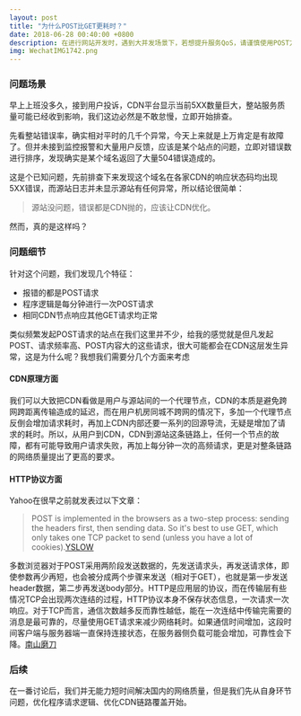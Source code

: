 ```yaml
---
layout: post
title: "为什么POST比GET更耗时？"
date: 2018-06-28 00:40:00 +0800
description: 在进行网站开发时，遇到大并发场景下，若想提升服务QoS，请谨慎使用POST方法
img: WechatIMG1742.png
---
```

### 问题场景
早上上班没多久，接到用户投诉，CDN平台显示当前5XX数量巨大，整站服务质量可能已经收到影响，我们这边必然是不敢怠慢，立即开始排查。

先看整站错误率，确实相对平时的几千个异常，今天上来就是上万肯定是有故障了。但并未接到监控报警和大量用户反馈，应该是某个站点的问题，立即对错误数进行排序，发现确实是某个域名返回了大量504错误造成的。

这是个已知问题，先前排查下来发现这个域名在各家CDN的响应状态码均出现5XX错误，而源站日志并未显示源站有任何异常，所以结论很简单：
> 源站没问题，错误都是CDN抛的，应该让CDN优化。

然而，真的是这样吗？

### 问题细节
针对这个问题，我们发现几个特征：
- 报错的都是POST请求
- 程序逻辑是每分钟进行一次POST请求
- 相同CDN节点响应其他GET请求均正常

类似频繁发起POST请求的站点在我们这里并不少，给我的感觉就是但凡发起POST、请求频率高、POST内容大的这些请求，很大可能都会在CDN这层发生异常，这是为什么呢？我想我们需要分几个方面来考虑

#### CDN原理方面
我们可以大致把CDN看做是用户与源站间的一个代理节点，CDN的本质是避免跨网跨距离传输造成的延迟，而在用户机房同城不跨网的情况下，多加一个代理节点反倒会增加请求耗时，再加上CDN内部还要一系列的回源导流，无疑是增加了请求的耗时。所以，从用户到CDN，CDN到源站这条链路上，任何一个节点的故障，都有可能导致用户请求失败，再加上每分钟一次的高频请求，更是对整条链路的网络质量提出了更高的要求。

#### HTTP协议方面
Yahoo在很早之前就发表过以下文章：

> POST is implemented in the browsers as a two-step process: sending the headers first, then sending data. So it's best to use GET, which only takes one TCP packet to send (unless you have a lot of cookies).[YSLOW]

多数浏览器对于POST采用两阶段发送数据的，先发送请求头，再发送请求体，即使参数再少再短，也会被分成两个步骤来发送（相对于GET），也就是第一步发送header数据，第二步再发送body部分。HTTP是应用层的协议，而在传输层有些情况TCP会出现两次连结的过程，HTTP协议本身不保存状态信息，一次请求一次响应。对于TCP而言，通信次数越多反而靠性越低，能在一次连结中传输完需要的消息是最可靠的，尽量使用GET请求来减少网络耗时。如果通信时间增加，这段时间客户端与服务器端一直保持连接状态，在服务器侧负载可能会增加，可靠性会下降。[南山磨刀]

### 后续
在一番讨论后，我们并无能力短时间解决国内的网络质量，但是我们先从自身环节问题，优化程序请求逻辑、优化CDN链路覆盖开始。

[YSLOW]: https://developer.yahoo.com/performance/rules.html
[南山磨刀]: https://segmentfault.com/q/1010000000213082